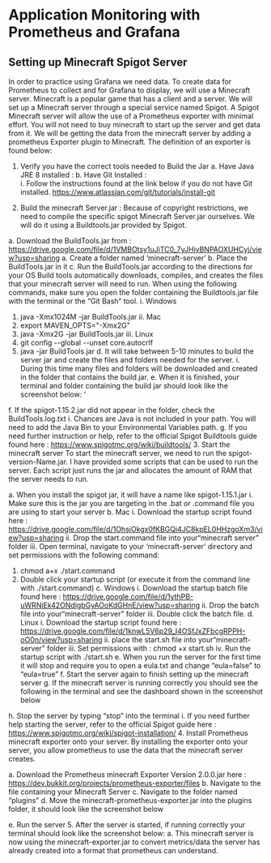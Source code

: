 # Application Monitoring with Prometheus and Grafana

## Setting up Minecraft Spigot Server 
In order to practice using Grafana we need data. To create data for Prometheus to collect and for Grafana to display, we will use a Minecraft server. Minecraft is a popular game that has a client and a server. We will set up a Minecraft server through a special service named Spigot.  A Spigot Minecraft server will allow the use of a Prometheus exporter with minimal effort. You will not need to buy minecraft to start up the server and get data from it. 
We will be getting the data from the minecraft server by adding a prometheus Exporter plugin to Minecraft. The definition of an exporter is found below: 
 
1.	Verify you have the correct tools needed to Build the Jar
a.	Have Java JRE 8  installed : 
b.	Have Git Installed :  
i.	Follow the instructions found at the link below if you do not have Git installed. https://www.atlassian.com/git/tutorials/install-git

2.	Build the minecraft Server.jar : 
Because of copyright restrictions, we need to compile the specific spigot Minecraft Server.jar ourselves. We will do it using a Buildtools.jar provided by Spigot.

a.	Download the BuildTools.jar from : https://drive.google.com/file/d/1VMBOtsy1uJjTC0_7yJHjvBNPAOXUHCyj/view?usp=sharing 
a.	Create a folder named ‘minecraft-server’
b.	Place the BuildTools.jar in it 
c.	Run the BuildTools.jar according to the directions for your OS
Build tools automatically downloads, compiles, and creates the files that your minecraft server will need to run. 
When using the following commands, make sure you open the folder containing the Buildtools.jar file with the terminal or the  “Git Bash” tool.
i.	Windows
1.	 java -Xmx1024M -jar BuildTools.jar
ii.	Mac
1.	export MAVEN_OPTS="-Xmx2G" 
2.	java -Xmx2G -jar BuildTools.jar
iii.	Linux
1.	git config --global --unset core.autocrlf
2.	java -jar BuildTools.jar
d.	It will take between 5-10 minutes to build the server jar and create the files and folders needed for the server.
i.	During this time many files and folders will be downloaded and created in the folder that contains the build.jar. 
e.	When it is finished, your terminal and folder containing the build jar should look like the screenshot below:   ‘
 
f.	If the spigot-1.15.2.jar did not appear in the folder, check the BuildTools.log.txt
i.	Chances are Java is not included in your path. You will need to add the Java Bin to your Environmental Variables path. 
g.	If you need further instruction or help, refer to the official Spigot Buildtools guide found here : https://www.spigotmc.org/wiki/buildtools/ 
3.	Start the minecraft server 
To start the minecraft server, we need to run the spigot-version-Name.jar. I have provided some scripts that can be used to run the server. Each script just runs the jar and allocates the amount of RAM that the server needs to run. 

a.	When you install the spigot jar, it will have a name like spigot-1.15.1.jar 
i.	Make sure this is the jar you are targeting in the .bat or .command file you are using to start your server
b.	Mac
i.	Download the startup script found here : https://drive.google.com/file/d/1OhsjOkgx0fKBGQi4JC8kpEL0HHzgoXm3/view?usp=sharing 
ii.	Drop the start.command file into your“minecraft server” folder
iii.	Open terminal, navigate to your ‘minecraft-server’ directory and set permissions with the following command:
1.	chmod a+x  ./start.command
2.	Double click your startup script (or execute it from the command line with ./start.command)
c.	Windows
i.	Download the startup batch file found here : https://drive.google.com/file/d/1ythPB-uWRNiEk42ONdigbGyAOoKdGHnE/view?usp=sharing 
ii.	Drop the batch file into your“minecraft-server” folder
iii.	Double click the batch file.
d.	Linux
i.	Download the startup script found here : https://drive.google.com/file/d/1knwL5V6p29_I4OSfJxZFbcgRPPH-oO0n/view?usp=sharing 
ii.	place the start.sh file into your“minecraft-server” folder
iii.	Set permissions with : chmod +x start.sh
iv.	Run the startup script with ./start.sh
e.	When you run the server for the first time it will stop and require you to open a eula.txt and change “eula=false” to “eula=true”
f.	Start the server again to finish setting up the minecraft server
g.	If the minecraft server is running correctly you should see the following in the terminal and see the dashboard shown in the screenshot below
 
h.	Stop the server by typing “stop” into the terminal
i.	If you need further help starting the server, refer to the official Spigot guide here : https://www.spigotmc.org/wiki/spigot-installation/ 
4.	Install Prometheus minecraft exporter onto your server.
By installing the exporter onto your server, you allow prometheus to use the data that the minecraft server creates. 

a.	Download the Prometheus minecraft Exporter Version 2.0.0.jar here : https://dev.bukkit.org/projects/prometheus-exporter/files 
b.	Navigate to the file containing your Minecraft Server 
c.	Navigate to the folder named “plugins” 
d.	Move the minecraft-prometheus-exporter.jar into the plugins folder, it should look like the screenshot below
   

e.	Run the server 
5.	After the server is started, if running correctly your terminal should look like the screenshot below: 
a.	This minecraft server is now using the minecraft-exporter.jar to convert metrics/data the server has already created into a format that prometheus can understand. 
